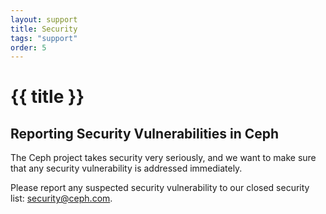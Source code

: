 ```yaml
---
layout: support
title: Security
tags: "support"
order: 5
---
```


# {{ title }}

## Reporting Security Vulnerabilities in Ceph

The Ceph project takes security very seriously, and we want to make sure that any security vulnerability is addressed immediately.

Please report any suspected security vulnerability to our closed security list: <security@ceph.com>.
